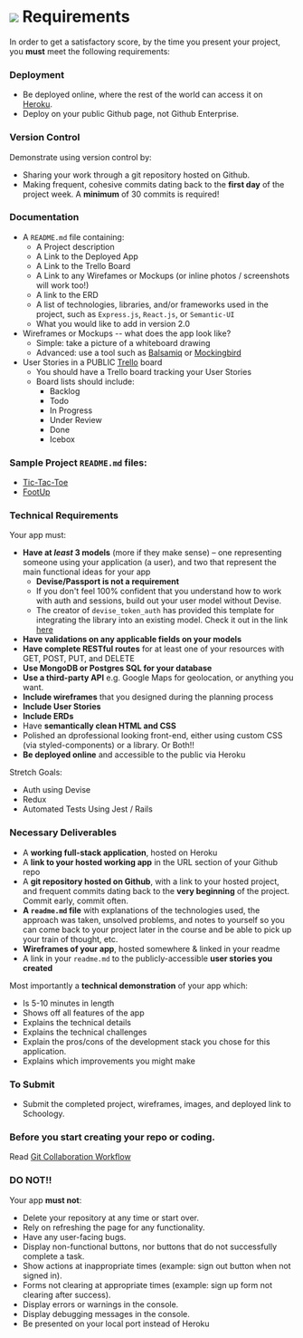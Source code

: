 # ![](https://ga-dash.s3.amazonaws.com/production/assets/logo-9f88ae6c9c3871690e33280fcf557f33.png) Requirements

In order to get a satisfactory score, by the time you present your project, you **must** meet the following requirements:

### Deployment
* Be deployed online, where the rest of the world can access it on [Heroku](https://www.heroku.com/).
* Deploy on your public Github page, not Github Enterprise.

### Version Control
Demonstrate using version control by:
* Sharing your work through a git repository hosted on Github.
* Making frequent, cohesive commits dating back to the **first day**
of the project week. A **minimum** of 30 commits is required!

### Documentation
* A `README.md` file containing:
  - A Project description
  - A Link to the Deployed App
  - A Link to the Trello Board
  - A Link to any Wirefames or Mockups (or inline photos / screenshots will work too!)
  - A link to the ERD
  - A list of technologies, libraries, and/or frameworks used in the project, such as `Express.js`, `React.js`, or `Semantic-UI`
  - What you would like to add in version 2.0
* Wireframes or Mockups -- what does the app look like?
  - Simple: take a picture of a whiteboard drawing
  - Advanced: use a tool such as [Balsamiq](https://balsamiq.com/) or [Mockingbird](https://gomockingbird.com/home)
* User Stories in a PUBLIC [Trello](https://trello.com/) board
  - You should have a Trello board tracking your User Stories
  - Board lists should include:
    * Backlog
    * Todo
    * In Progress
    * Under Review
    * Done
    * Icebox

### Sample Project `README.md` files:
* [Tic-Tac-Toe](https://github.com/iamsydsmith/tic-tac-toe)
* [FootUp](https://github.com/wschaeferiii/footup)

### Technical Requirements

Your app must:

* **Have at _least_ 3 models** (more if they make sense) – one representing someone
using your application (a user), and two that represent the main functional ideas
for your app
  * **Devise/Passport is not a requirement**
  * If you don't feel 100% confident that you understand how to work with auth and sessions, build out your user model without Devise.
  * The creator of `devise_token_auth` has provided this template for integrating the library into an existing model.  Check it out in the link [here](https://github.com/lynndylanhurley/devise_token_auth/wiki/Setup-migrations-for-an-existing-User-table)
* **Have validations on any applicable fields on your models**
* **Have complete RESTful routes** for at least one of your resources with GET, POST, PUT, and DELETE
* **Use MongoDB or Postgres SQL for your database**
* **Use a third-party API** e.g. Google Maps for geolocation, or anything you want.
* **Include wireframes** that you designed during the planning process
* **Include User Stories**
* **Include ERDs**
* Have **semantically clean HTML and CSS**
* Polished an dprofessional looking front-end, either using custom CSS (via styled-components) or a library. Or Both!!
* **Be deployed online** and accessible to the public via Heroku

Stretch Goals: 
 * Auth using Devise
 * Redux
 * Automated Tests Using Jest / Rails

### Necessary Deliverables

* A **working full-stack application**, hosted on Heroku
* A **link to your hosted working app** in the URL section of your Github repo
* A **git repository hosted on Github**, with a link to your hosted project,  and
frequent commits dating back to the **very beginning** of the project. Commit early,
commit often.
* **A ``readme.md`` file** with explanations of the technologies used, the approach
was taken, unsolved problems, and notes to yourself so you can come back to your
project later in the course and be able to pick up your train of thought, etc.
* **Wireframes of your app**, hosted somewhere & linked in your readme
* A link in your ``readme.md`` to the publicly-accessible **user stories you created**

Most importantly a **technical demonstration** of your app which:

* Is 5-10 minutes in length
* Shows off all features of the app
* Explains the technical details
* Explains the technical challenges
* Explain the pros/cons of the development stack you chose for this application.
* Explains which improvements you might make

### To Submit

* Submit the completed project, wireframes, images, and deployed link to Schoology.

### Before you start creating your repo or coding.

Read [Git Collaboration Workflow](https://git.generalassemb.ly/atl-wdi/project-vagabond/blob/master/git-collaboration-workflow.md)

### DO NOT!!
Your app **must not**:
* Delete your repository at any time or start over.
* Rely on refreshing the page for any functionality.
* Have any user-facing bugs.
* Display non-functional buttons, nor buttons that do not successfully complete a task.
* Show actions at inappropriate times (example: sign out button when not signed in).
* Forms not clearing at appropriate times (example: sign up form not clearing after success).
* Display errors or warnings in the console.
* Display debugging messages in the console.
* Be presented on your local port instead of Heroku